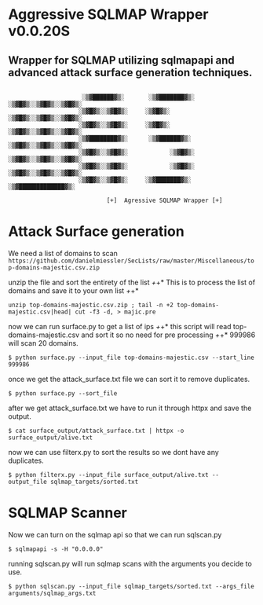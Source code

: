 # Aggressive SQLMAP Wrapper v0.0.20S

## Wrapper for SQLMAP utilizing sqlmapapi and advanced attack surface generation techniques.

```

                     ░▒▓██████▓▒░       ░▒▓███████▓▒░     ░▒▓█▓▒░░▒▓█▓▒░░▒▓█▓▒░ 
                    ░▒▓█▓▒░░▒▓█▓▒░     ░▒▓█▓▒░            ░▒▓█▓▒░░▒▓█▓▒░░▒▓█▓▒░ 
                    ░▒▓█▓▒░░▒▓█▓▒░     ░▒▓█▓▒░            ░▒▓█▓▒░░▒▓█▓▒░░▒▓█▓▒░ 
                    ░▒▓████████▓▒░      ░▒▓██████▓▒░      ░▒▓█▓▒░░▒▓█▓▒░░▒▓█▓▒░ 
                    ░▒▓█▓▒░░▒▓█▓▒░            ░▒▓█▓▒░     ░▒▓█▓▒░░▒▓█▓▒░░▒▓█▓▒░ 
                    ░▒▓█▓▒░░▒▓█▓▒░            ░▒▓█▓▒░     ░▒▓█▓▒░░▒▓█▓▒░░▒▓█▓▒░ 
                    ░▒▓█▓▒░░▒▓█▓▒░     ░▒▓███████▓▒░       ░▒▓█████████████▓▒░                                           

                            [+]  Agressive SQLMAP Wrapper [+]

```

# Attack Surface generation


 We need a list of domains to scan
`https://github.com/danielmiessler/SecLists/raw/master/Miscellaneous/top-domains-majestic.csv.zip`


unzip the file and sort the entirety of the list *+*+* This is to process the list of domains and save it to your own list *+*+*

`unzip top-domains-majestic.csv.zip ; tail -n +2 top-domains-majestic.csv|head| cut -f3 -d, > majic.pre`


now we can run surface.py to get a list of ips *+*+* this script will read top-domains-majestic.csv and sort it so no need for pre processing *+*+*
999986 will scan 20 domains.

`$ python surface.py --input_file top-domains-majestic.csv --start_line 999986`


once we get the attack_surface.txt file we can sort it to remove duplicates.

`$ python surface.py --sort_file`


after we get attack_surface.txt we have to run it through httpx and save the output.

`$ cat surface_output/attack_surface.txt | httpx -o surface_output/alive.txt`


now we can use filterx.py to sort the results so we dont have any duplicates.

`$ python filterx.py --input_file surface_output/alive.txt --output_file sqlmap_targets/sorted.txt`



# SQLMAP Scanner
Now we can turn on the sqlmap api so that we can run sqlscan.py

`$ sqlmapapi -s -H "0.0.0.0"`

running sqlscan.py will run sqlmap scans with the arguments you decide to use.

`$ python sqlscan.py --input_file sqlmap_targets/sorted.txt --args_file arguments/sqlmap_args.txt`

